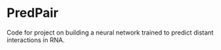 # PredPair
Code for project on building a neural network trained to predict distant interactions in RNA.
